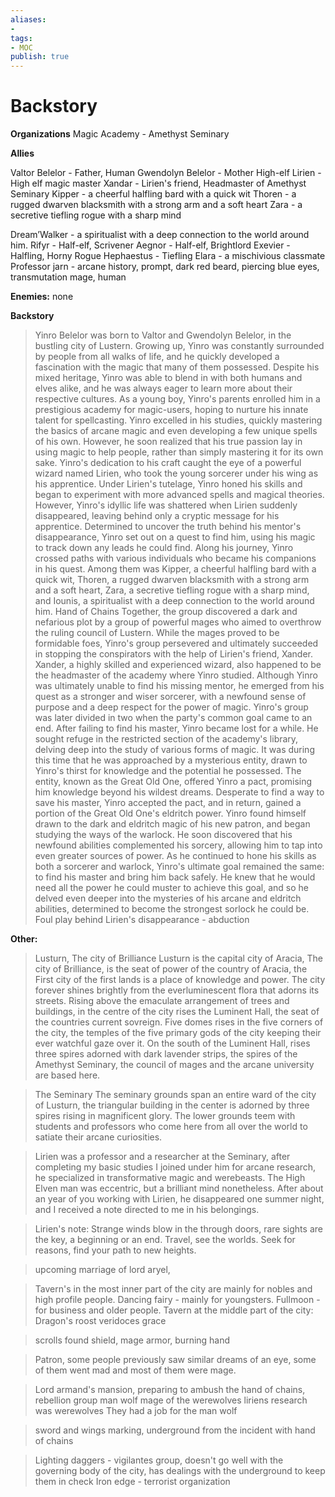 ```yaml
---
aliases:
- 
tags:
- MOC
publish: true
---
```


# Backstory
**Organizations**
Magic Academy - Amethyst Seminary

**Allies**
>
Valtor Belelor - Father, Human
Gwendolyn Belelor - Mother
High-elf Lirien - High elf
magic master Xandar - Lirien's friend, Headmaster of Amethyst Seminary
Kipper - a cheerful halfling bard with a quick wit
Thoren - a rugged dwarven blacksmith with a strong arm and a soft heart
Zara - a secretive tiefling rogue with a sharp mind
>
Dream’Walker - a spiritualist with a deep connection to the world around him.
Rifyr - Half-elf, Scrivener
Aegnor - Half-elf, Brightlord
Exevier - Halfling, Horny Rogue
Hephaestus - Tiefling
Elara - a mischivious classmate 
Professor jarn - 
	arcane history, prompt, dark red beard, piercing blue eyes, transmutation mage, human

**Enemies:**
	none



**Backstory**
>Yinro Belelor was born to Valtor and Gwendolyn Belelor, in the bustling city of Lustern. Growing up, Yinro was constantly surrounded by people from all walks of life, and he quickly developed a fascination with the magic that many of them possessed. Despite his mixed heritage, Yinro was able to blend in with both humans and elves alike, and he was always eager to learn more about their respective cultures. As a young boy, Yinro's parents enrolled him in a prestigious academy for magic-users, hoping to nurture his innate talent for spellcasting. Yinro excelled in his studies, quickly mastering the basics of arcane magic and even developing a few unique spells of his own. However, he soon realized that his true passion lay in using magic to help people, rather than simply mastering it for its own sake. Yinro's dedication to his craft caught the eye of a powerful wizard named Lirien, who took the young sorcerer under his wing as his apprentice. Under Lirien's tutelage, Yinro honed his skills and began to experiment with more advanced spells and magical theories. However, Yinro's idyllic life was shattered when Lirien suddenly disappeared, leaving behind only a cryptic message for his apprentice. Determined to uncover the truth behind his mentor's disappearance, Yinro set out on a quest to find him, using his magic to track down any leads he could find. Along his journey, Yinro crossed paths with various individuals who became his companions in his quest. Among them was Kipper, a cheerful halfling bard with a quick wit, Thoren, a rugged dwarven blacksmith with a strong arm and a soft heart, Zara, a secretive tiefling rogue with a sharp mind, and Iounis, a spiritualist with a deep connection to the world around him. Hand of Chains Together, the group discovered a dark and nefarious plot by a group of powerful mages who aimed to overthrow the ruling council of Lustern. While the mages proved to be formidable foes, Yinro's group persevered and ultimately succeeded in stopping the conspirators with the help of Lirien's friend, Xander. Xander, a highly skilled and experienced wizard, also happened to be the headmaster of the academy where Yinro studied. Although Yinro was ultimately unable to find his missing mentor, he emerged from his quest as a stronger and wiser sorcerer, with a newfound sense of purpose and a deep respect for the power of magic. Yinro's group was later divided in two when the party's common goal came to an end. After failing to find his master, Yinro became lost for a while. He sought refuge in the restricted section of the academy's library, delving deep into the study of various forms of magic. It was during this time that he was approached by a mysterious entity, drawn to Yinro's thirst for knowledge and the potential he possessed. The entity, known as the Great Old One, offered Yinro a pact, promising him knowledge beyond his wildest dreams. Desperate to find a way to save his master, Yinro accepted the pact, and in return, gained a portion of the Great Old One's eldritch power. Yinro found himself drawn to the dark and eldritch magic of his new patron, and began studying the ways of the warlock. He soon discovered that his newfound abilities complemented his sorcery, allowing him to tap into even greater sources of power. As he continued to hone his skills as both a sorcerer and warlock, Yinro's ultimate goal remained the same: to find his master and bring him back safely. He knew that he would need all the power he could muster to achieve this goal, and so he delved even deeper into the mysteries of his arcane and eldritch abilities, determined to become the strongest sorlock he could be. Foul play behind Lirien's disappearance - abduction

**Other:**

>Lusturn, The city of Brilliance Lusturn is the capital city of Aracia, The city of Brilliance, is the seat of power of the country of Aracia, the First city of the first lands is a place of knowledge and power. The city forever shines brightly from the everluminescent flora that adorns its streets. Rising above the emaculate arrangement of trees and buildings, in the centre of the city rises the Luminent Hall, the seat of the countries current sovreign. Five domes rises in the five corners of the city, the temples of the five primary gods of the city keeping their ever watchful gaze over it. On the south of the Luminent Hall, rises three spires adorned with dark lavender strips, the spires of the Amethyst Seminary, the council of mages and the arcane university are based here. 

>The Seminary The seminary grounds span an entire ward of the city of Lusturn, the triangular building in the center is adorned by three spires rising in magnificent glory. The lower grounds teem with students and professors who come here from all over the world to satiate their arcane curiosities.

>Lirien was a professor and a researcher at the Seminary, after completing my basic studies I joined under him for arcane research, he specialized in transformative magic and werebeasts. The High Elven man was eccentric, but a brilliant mind nonetheless. After about an year of you working with Lirien, he disappeared one summer night, and I received a note directed to me in his belongings.

>Lirien's note:  Strange winds blow in the through doors, rare sights are the key, a beginning or an end. Travel, see the worlds. Seek for reasons, find your path to new heights.

>upcoming marriage of lord aryel,

>Tavern's in the most inner part of the city are mainly for nobles and high profile people.
>Dancing fairy - mainly for youngsters.
>Fullmoon - for business and older people.
>Tavern at the middle part of the city:
>Dragon's roost
>veridoces grace


>scrolls found
>shield, mage armor, burning hand

>Patron, some people previously saw similar dreams of an eye, some of them went mad and most of them were mage.

>Lord armand's mansion, preparing to ambush
>the hand of chains, rebellion group
man wolf
mage of the werewolves
liriens research was werewolves
They had a job for the man wolf



>sword and wings marking, underground from the incident with hand of chains

>Lighting daggers - vigilantes group, doesn't go well with the governing body of the city, has dealings with the underground to keep them in check
>Iron edge - terrorist organization